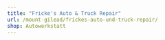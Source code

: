 ```yaml
---
title: "Fricke's Auto & Truck Repair"
url: /mount-gilead/frickes-auto-und-truck-repair/
shop: Autowerkstatt
---
```


